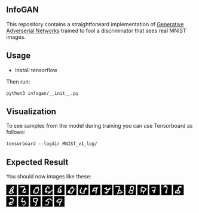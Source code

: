 InfoGAN
-------

This repository contains a straightforward implementation of [Generative Adverserial Networks](https://arxiv.org/abs/1406.2661) trained to fool a discriminator that sees real MNIST images.

## Usage

* Install tensorflow

Then run:

```
python3 infogan/__init__.py
```

## Visualization

To see samples from the model during training you can use Tensorboard as follows:

```
tensorboard --logdir MNIST_v1_log/
```

## Expected Result

You should now images like these:

![fake number](sample_images/individualImage.png)
![fake number](sample_images/individualImage-1.png)
![fake number](sample_images/individualImage-2.png)
![fake number](sample_images/individualImage-3.png)
![fake number](sample_images/individualImage-4.png)
![fake number](sample_images/individualImage-5.png)
![fake number](sample_images/individualImage-6.png)
![fake number](sample_images/individualImage-7.png)
![fake number](sample_images/individualImage-8.png)
![fake number](sample_images/individualImage-9.png)
![fake number](sample_images/individualImage-10.png)
![fake number](sample_images/individualImage-11.png)
![fake number](sample_images/individualImage-12.png)
![fake number](sample_images/individualImage-13.png)
![fake number](sample_images/individualImage-14.png)
![fake number](sample_images/individualImage-15.png)
![fake number](sample_images/individualImage-16.png)
![fake number](sample_images/individualImage-17.png)
![fake number](sample_images/individualImage-18.png)
![fake number](sample_images/individualImage-19.png)
